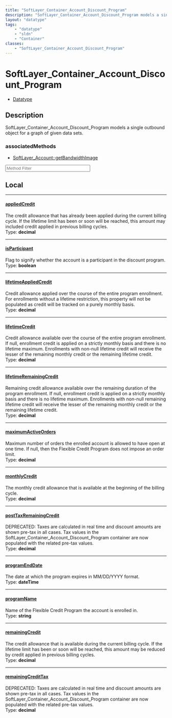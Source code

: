 ```yaml
---
title: "SoftLayer_Container_Account_Discount_Program"
description: "SoftLayer_Container_Account_Discount_Program models a single outbound object for a graph of given data sets."
layout: "datatype"
tags:
    - "datatype"
    - "sldn"
    - "Container"
classes:
    - "SoftLayer_Container_Account_Discount_Program"
---
```


# SoftLayer_Container_Account_Discount_Program
<div id='service-datatype'>
    <ul id='sldn-reference-tabs'>
        <li id='datatype'> <a href='/reference/datatypes/SoftLayer_Container_Account_Discount_Program' >Datatype</a></li>
    </ul>
</div>

## Description 
SoftLayer_Container_Account_Discount_Program models a single outbound object for a graph of given data sets.


### associatedMethods

*  [SoftLayer_Account::getBandwidthImage](/reference/services/SoftLayer_Account/getBandwidthImage )





<!-- Service Filer BEGIN -->
<div class="view-filters">
        <div class="clearfix">
            <div class="search-input-box">
                <input placeholder="Method Filter" onkeyup="titleSearch(inputId='prop-input', divId='properties', elementClass='prop-row')" 
                    type="text" id="prop-input" value="" size="30" maxlength="128" class="form-text">
            </div>
        </div>
</div>
<!-- Service Filer END -->

<div id="properties" class="content">
<div id="localProperties" class="prop-content" >

## Local
-----
[appliedCredit]: #appliedcredit
#### [appliedCredit]
The credit allowance that has already been applied during the current billing cycle. If the lifetime limit has been or soon will be reached, this amount may included credit applied in previous billing cycles.   
<span class="type-label">Type: </span>**decimal**

-----
[isParticipant]: #isparticipant
#### [isParticipant]
Flag to signify whether the account is a participant in the discount program.  
<span class="type-label">Type: </span>**boolean**

-----
[lifetimeAppliedCredit]: #lifetimeappliedcredit
#### [lifetimeAppliedCredit]
Credit allowance applied over the course of the entire program enrollment. For enrollments without a lifetime restriction, this property will not be populated as credit will be tracked on a purely monthly basis.   
<span class="type-label">Type: </span>**decimal**

-----
[lifetimeCredit]: #lifetimecredit
#### [lifetimeCredit]
Credit allowance available over the course of the entire program enrollment. If null, enrollment credit is applied on a strictly monthly basis and there is no lifetime maximum. Enrollments with non-null lifetime credit will receive the lesser of the remaining monthly credit or the remaining lifetime credit.   
<span class="type-label">Type: </span>**decimal**

-----
[lifetimeRemainingCredit]: #lifetimeremainingcredit
#### [lifetimeRemainingCredit]
Remaining credit allowance available over the remaining duration of the program enrollment. If null, enrollment credit is applied on a strictly monthly basis and there is no lifetime maximum. Enrollments with non-null remaining lifetime credit will receive the lesser of the remaining monthly credit or the remaining lifetime credit.   
<span class="type-label">Type: </span>**decimal**

-----
[maximumActiveOrders]: #maximumactiveorders
#### [maximumActiveOrders]
Maximum number of orders the enrolled account is allowed to have open at one time. If null, then the Flexible Credit Program does not impose an order limit.   
<span class="type-label">Type: </span>**decimal**

-----
[monthlyCredit]: #monthlycredit
#### [monthlyCredit]
The monthly credit allowance that is available at the beginning of the billing cycle.  
<span class="type-label">Type: </span>**decimal**

-----
[postTaxRemainingCredit]: #posttaxremainingcredit
#### [postTaxRemainingCredit]
DEPRECATED: Taxes are calculated in real time and discount amounts are shown pre-tax in all cases. Tax values in the SoftLayer_Container_Account_Discount_Program container are now populated with the related pre-tax values.   
<span class="type-label">Type: </span>**decimal**

-----
[programEndDate]: #programenddate
#### [programEndDate]
The date at which the program expires in MM/DD/YYYY format.  
<span class="type-label">Type: </span>**dateTime**

-----
[programName]: #programname
#### [programName]
Name of the Flexible Credit Program the account is enrolled in.  
<span class="type-label">Type: </span>**string**

-----
[remainingCredit]: #remainingcredit
#### [remainingCredit]
The credit allowance that is available during the current billing cycle. If the lifetime limit has been or soon will be reached, this amount may be reduced by credit applied in previous billing cycles.   
<span class="type-label">Type: </span>**decimal**

-----
[remainingCreditTax]: #remainingcredittax
#### [remainingCreditTax]
DEPRECATED: Taxes are calculated in real time and discount amounts are shown pre-tax in all cases. Tax values in the SoftLayer_Container_Account_Discount_Program container are now populated with the related pre-tax values.   
<span class="type-label">Type: </span>**decimal**

</div>
<!-- LOCAL PROPERTY END -->

</div>


